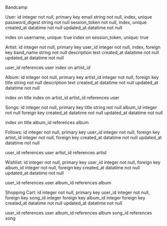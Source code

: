 Bandcamp

User:
id integer not null, primary key
email string not null, index, unique
password_digest string not null
session_token not null, index, unique
created_at datatime not null
updated_at datatime not null

index on username, unique: true
index on session_token, unique: true



Artist:
id integer not null, primary key
user_id integer not null, index, foreign key
band_name string not null
description text
created_at datatime not null
updated_at datatime not null

user_id references user
index on artist_id



Album:
id integer not null, primary key
artist_id integer not null, foreign key
title string not null
description text
created_at datatime not null
updated_at datatime not null

index on title
index on artist_id
artist_id references user



Songs:
id integer not null, primary key
title string not null
album_id integer not null foreign key
created_at datatime not null
updated_at datatime not null

index on title
album_id references album



Follows:
id integer not null, primary key
user_id integer not null, foreign key
artist_id integer not null, foreign key
created_at datatime not null
updated_at datatime not null

user_id references user
artist_id references artist



Wishlist:
id integer not null, primary key
user_id integer not null, foreign key
album_id integer not null, foreign key
created_at datatime not null
updated_at datatime not null

user_id references user
album_id references album


Shopping Cart:
id integer not null, primary key
user_id integer not null, foreign key
song_id integer foreign key
album_id integer foreign key
created_at datatime not null
updated_at datatime not null

user_id references user
album_id references album
song_id references song
